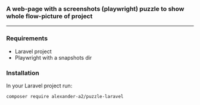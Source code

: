 ### A web-page with a screenshots (playwright) puzzle to show whole flow-picture of project

---

### Requirements

- Laravel project
- Playwright with a snapshots dir 

### Installation

In your Laravel project run:
    
    composer require alexander-a2/puzzle-laravel